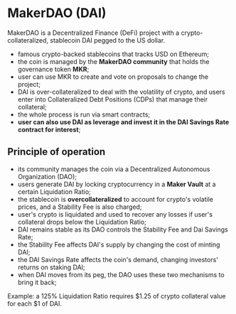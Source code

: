 # MakerDAO (DAI)

MakerDAO is a Decentralized Finance (DeFi) project with a crypto-collateralized, stablecoin DAI pegged to the US dollar.

- famous crypto-backed stablecoins that tracks USD on Ethereum;
- the coin is managed by the **MakerDAO community** that holds the governance token **MKR**;
- user can use MKR to create and vote on proposals to change the project;
- DAI is over-collateralized to deal with the volatility of crypto, and users enter into Collateralized Debt Positions (CDPs) that manage their collateral;
- the whole process is run via smart contracts;
- **user can also use DAI as leverage and invest it in the DAI Savings Rate contract for interest**;

## Principle of operation

- its community manages the coin via a Decentralized Autonomous Organization (DAO); 
- users generate DAI by locking cryptocurrency in a **Maker Vault** at a certain Liquidation Ratio;
- the stablecoin is **overcollateralized** to account for crypto's volatile prices, and a Stability Fee is also charged;
- user's crypto is liquidated and used to recover any losses if user's collateral drops below the Liquidation Ratio;
- DAI remains stable as its DAO controls the Stability Fee and Dai Savings Rate; 
- the Stability Fee affects DAI's supply by changing the cost of minting DAI; 
- the DAI Savings Rate affects the coin's demand, changing investors' returns on staking DAI; 
- when DAI moves from its peg, the DAO uses these two mechanisms to bring it back;

Example: a 125% Liquidation Ratio requires $1.25 of crypto collateral value for each $1 of DAI.




